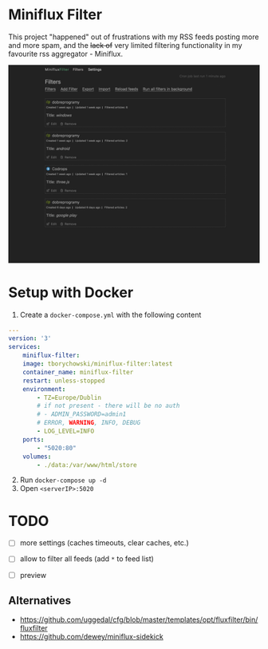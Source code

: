Miniflux Filter
==================
This project "happened" out of frustrations with my RSS feeds posting more and more spam, and the ~~lack of~~ very limited filtering functionality in my favourite rss aggregator - Miniflux.

![Screenshot](screen.png)

# Setup with Docker
1. Create a `docker-compose.yml` with the following content

```yml
---
version: '3'
services:
    miniflux-filter:
    image: tborychowski/miniflux-filter:latest
    container_name: miniflux-filter
    restart: unless-stopped
    environment:
        - TZ=Europe/Dublin
        # if not present - there will be no auth
        # - ADMIN_PASSWORD=admin1
        # ERROR, WARNING, INFO, DEBUG
        - LOG_LEVEL=INFO
    ports:
        - "5020:80"
    volumes:
        - ./data:/var/www/html/store
```
2. Run `docker-compose up -d`
3. Open `<serverIP>:5020`


# TODO
- [ ] more settings (caches timeouts, clear caches, etc.)
- [ ] allow to filter all feeds (add `*` to feed list)
- [ ] preview


## Alternatives
- https://github.com/uggedal/cfg/blob/master/templates/opt/fluxfilter/bin/fluxfilter
- https://github.com/dewey/miniflux-sidekick
